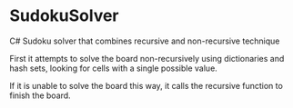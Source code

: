 # SudokuSolver

C# Sudoku solver that combines recursive and non-recursive technique

First it attempts to solve the board non-recursively using dictionaries and hash sets, looking for cells with a single possible value.

If it is unable to solve the board this way, it calls the recursive function to finish the board.
